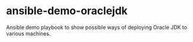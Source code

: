 # ansible-demo-oraclejdk
Ansible demo playbook to show possible ways of deploying Oracle JDK to various machines.
